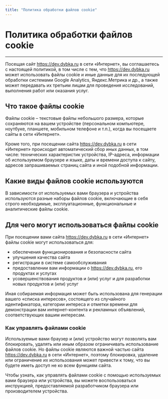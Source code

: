 ```yaml
---
title: "Политика обработки файлов cookie"
---
```


# Политика обработки файлов cookie

---

Посещая сайт https://dev.dybka.ru в сети «Интернет», вы соглашаетесь с настоящей политикой, в том числе с тем, что
https://dev.dybka.ru может
использовать файлы cookie и иные данные для их последующей обработки системами Google Analytics, Яндекс.Метрика и
др., а
также может передавать их третьим лицам для проведения исследований, выполнения работ или оказания услуг.

## Что такое файлы cookie

Файлы cookie – текстовые файлы небольшого размера, которые сохраняются на вашем устройстве (персональном компьютере,
ноутбуке, планшете, мобильном телефоне и т.п.), когда вы посещаете сайты в сети «Интернет».

Кроме того, при посещении сайта https://dev.dybka.ru в сети «Интернет» происходит автоматический сбор иных данных, в
том числе:
технических характеристик устройства, IP-адреса, информации об используемом браузере и языке, даты и времени доступа
к
сайту, адресов запрашиваемых страниц сайта и иной подобной информации.

## Какие виды файлов cookie используются

В зависимости от используемых вами браузера и устройства используются разные наборы файлов cookie, включающие в себя
строго необходимые, эксплуатационные, функциональные и аналитические файлы cookie.

## Для чего могут использоваться файлы cookie

При посещении вами сайта https://dev.dybka.ru в сети «Интернет» файлы cookie могут использоваться для:

- обеспечения функционирования и безопасности сайта
- улучшения качества сайта
- регистрации в системе самообслуживания
- предоставлении вам информации о https://dev.dybka.ru, его продуктах и услугах
- усовершенствования продуктов и (или) услуг и для разработки новых продуктов и (или) услуг

Иная собираемая информация может быть использована для генерации вашего «списка интересов», состоящего из случайного
идентификатора, категории интереса и отметки времени для демонстрации вам интернет-контента и рекламных объявлений,
соответствующих вашим интересам.

### Как управлять файлами cookie

Используемые вами браузер и (или) устройство могут позволять вам блокировать, удалять или иным образом ограничивать
использование файлов cookie. Но файлы cookie являются важной частью сайта https://dev.dybka.ru в сети «Интернет»,
поэтому
блокировка, удаление или ограничение их использования может привести к тому, что вы будете иметь доступ не ко всем
функциям сайта.

Чтобы узнать, как управлять файлами cookie с помощью используемых вами браузера или устройства, вы можете
воспользоваться инструкцией, предоставляемой разработчиком браузера или производителем устройства.
